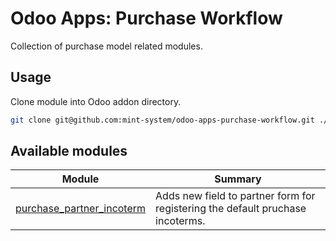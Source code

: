 # Odoo Apps: Purchase Workflow

Collection of purchase model related modules.

## Usage

Clone module into Odoo addon directory.

```bash
git clone git@github.com:mint-system/odoo-apps-purchase-workflow.git ./addons/purchase_workflow
```

## Available modules

| Module | Summary |
| --- | --- |
| [purchase_partner_incoterm](purchase_partner_incoterm) |         Adds new field to partner form for registering the default pruchase incoterms. |
